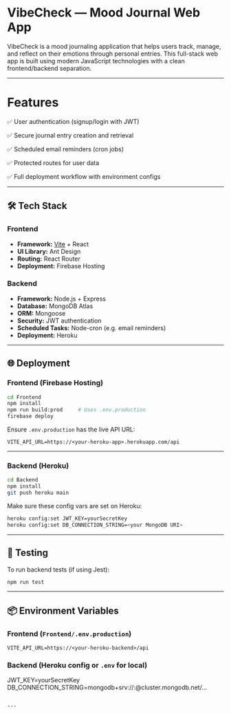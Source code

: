 # VibeCheck — Mood Journal Web App

VibeCheck is a mood journaling application that helps users track, manage, and reflect on their emotions through personal entries. This full-stack web app is built using modern JavaScript technologies with a clean frontend/backend separation.

---


# Features

✅ User authentication (signup/login with JWT)

✅ Secure journal entry creation and retrieval

✅ Scheduled email reminders (cron jobs)

✅ Protected routes for user data

✅ Full deployment workflow with environment configs

---

## 🛠 Tech Stack

### Frontend
- **Framework:** [Vite](https://vitejs.dev/) + React
- **UI Library:** Ant Design
- **Routing:** React Router
- **Deployment:** Firebase Hosting

### Backend
- **Framework:** Node.js + Express
- **Database:** MongoDB Atlas
- **ORM:** Mongoose
- **Security:** JWT authentication
- **Scheduled Tasks:** Node-cron (e.g. email reminders)
- **Deployment:** Heroku

---

## 🌐 Deployment

### Frontend (Firebase Hosting)

```bash
cd Frontend
npm install
npm run build:prod     # Uses .env.production
firebase deploy
````

Ensure `.env.production` has the live API URL:

```
VITE_API_URL=https://<your-heroku-app>.herokuapp.com/api
```

---

### Backend (Heroku)

```bash
cd Backend
npm install
git push heroku main
```

Make sure these config vars are set on Heroku:

```bash
heroku config:set JWT_KEY=yourSecretKey
heroku config:set DB_CONNECTION_STRING=<your MongoDB URI>
```

---


## 🧪 Testing

To run backend tests (if using Jest):

```bash
npm run test
```

---

## 📦 Environment Variables

### Frontend (`Frontend/.env.production`)

```
VITE_API_URL=https://<your-heroku-backend>/api
```

### Backend (Heroku config or `.env` for local)


JWT_KEY=yourSecretKey
DB_CONNECTION_STRING=mongodb+srv://<user>:<pass>@cluster.mongodb.net/...
```

---
